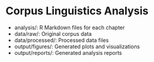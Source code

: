 # Corpus Linguistics Analysis

-   analysis/: R Markdown files for each chapter
-   data/raw/: Original corpus data
-   data/processed/: Processed data files
-   output/figures/: Generated plots and visualizations
-   output/reports/: Generated analysis reports
